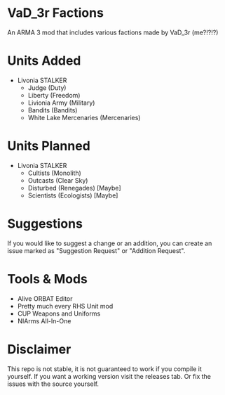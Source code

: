 # VaD_3r Factions

An ARMA 3 mod that includes various factions made by VaD_3r (me?!?!?)

# Units Added
 -  Livonia STALKER
	 - Judge (Duty)
	 - Liberty (Freedom)
	 - Livionia Army (Military) 
 	 - Bandits (Bandits)
	 - White Lake Mercenaries (Mercenaries)

# Units Planned
- Livonia STALKER
	 - Cultists (Monolith)
	 - Outcasts (Clear Sky)
	 - Disturbed (Renegades) [Maybe]
	 - Scientists (Ecologists) [Maybe]


# Suggestions
If you would like to suggest a change or an addition, you can create an issue marked as "Suggestion Request" or "Addition Request".

# Tools & Mods
- Alive ORBAT Editor
- Pretty much every RHS Unit mod
- CUP Weapons and Uniforms
- NIArms All-In-One
# Disclaimer
This repo is not stable, it is not guaranteed to work if you compile it yourself. If you want a working version visit the releases tab. Or fix the issues with the source yourself.
